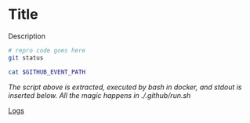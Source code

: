 # Title

Description

```bash
# repro code goes here
git status

cat $GITHUB_EVENT_PATH
```

*The script above is extracted, executed by bash in docker, and stdout is inserted below.  All the magic happens in ./.github/run.sh*

[Logs]()

```output

```